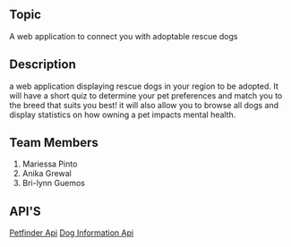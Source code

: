 ## Topic
A web application to connect you with adoptable rescue dogs


## Description
a web application displaying rescue dogs in your region to be adopted. It will have a short quiz to determine your pet preferences and match you to the breed that suits you best! it will also allow you to browse all dogs and display statistics on how owning a pet impacts mental health.


## Team Members
1. Mariessa Pinto
2. Anika Grewal 
3. Bri-lynn Guemos


## API'S
[Petfinder Api](https://www.petfinder.com/developers/)
[Dog Information Api](https://api.api-ninjas.com/v1/dogs)